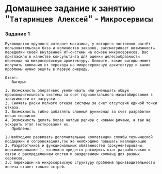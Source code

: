 # Домашнее задание к занятию "`Татаринцев Алексей`" - `Микросервисы`




### Задание 1

`Руководство крупного интернет-магазина, у которого постоянно растёт пользовательская база и количество заказов, рассматривает возможность переделки своей внутренней ИТ-системы на основе микросервисов.
Вас пригласили в качестве консультанта для оценки целесообразности перехода на микросервисную архитектуру.
Опишите, какие выгоды может получить компания от перехода на микросервисную архитектуру и какие проблемы нужно решить в первую очередь.`



```
Ответ:
   Выгоды:

1. Возможность оперативно увеличивать или уменьшать общую производительность системы за счет горизонтального масштабирования в зависимости от нагрузки
2. Снижать риски полного отказа системы за счет отсутсвия единой точки отказа.
3. Возможность гибко добавлять сложный функионал за счет разработки новых сервисов
4. Возможность делать более чатсые релизы с новыми фичами, а так же ускорить этап тестирования их.
   Проблемы:

1.Необходимо развивать дополнительные компетенции службы технической поддержки и сопровожедния,так же необходимо повышать квалификацию
2. Разработчиков и функциональных обязанностей (документировани, версионирование ), возможно придется расширить штат разработчиков в связи с распределением систем и разделением комманд для разных сервисов.
3.С переходом на микросервисную структуру проблема производительности железа станет только острей.
```

